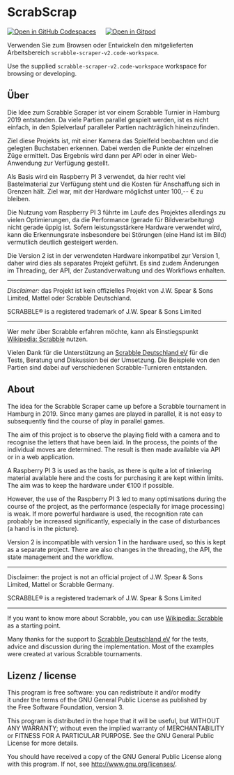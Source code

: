 # ScrabScrap

[![Open in GitHub Codespaces](https://img.shields.io/badge/Open_in_GitHub_Codespaces-blue?logo=github)](https://codespaces.new/scrabscrap/scrabble-scraper-v2?quickstart=1) &emsp; [![Open in Gitpod](https://img.shields.io/badge/Open_in_Gitpod-blue?logo=gitpod)](https://gitpod.io/#https://github.com/scrabscrap/scrabble-scraper-v2)

Verwenden Sie zum Browsen oder Entwickeln den mitgelieferten Arbeitsbereich `scrabble-scraper-v2.code-workspace`.

Use the supplied `scrabble-scraper-v2.code-workspace` workspace for browsing or developing.


## Über

Die Idee zum Scrabble Scraper ist vor einem Scrabble Turnier in Hamburg
2019 entstanden.  Da viele Partien parallel gespielt werden, ist es
nicht einfach, in den Spielverlauf paralleler Partien nachträglich
hineinzufinden.

Ziel diese Projekts ist, mit einer Kamera das Spielfeld beobachten und
die gelegten Buchstaben erkennen. Dabei werden die Punkte der einzelnen
Züge ermittelt. Das Ergebnis wird dann per API oder in einer Web-Anwendung
zur Verfügung gestellt.

Als Basis wird ein Raspberry PI 3 verwendet, da hier recht viel
Bastelmaterial zur Verfügung steht und die Kosten für Anschaffung sich
in Grenzen hält. Ziel war, mit der Hardware möglichst unter 100,-- €
zu bleiben.

Die Nutzung vom Raspberry PI 3 führte im Laufe des Projektes
allerdings zu vielen Optimierungen, da die Performance (gerade für
Bildverarbeitung) nicht gerade üppig ist. Sofern leistungsstärkere
Hardware verwendet wird, kann die Erkennungsrate insbesondere bei
Störungen (eine Hand ist im Bild) vermutlich deutlich gesteigert
werden.

Die Version 2 ist in der verwendeten Hardware inkompatibel zur Version 1,
daher wird dies als separates Projekt geführt. Es sind zudem Änderungen
im Threading, der API, der Zustandverwaltung und des Workflows enhalten.

---

*Disclaimer:* das Projekt ist kein offizielles Projekt von J.W. Spear &
Sons Limited, Mattel oder Scrabble Deutschland.

SCRABBLE® is a registered trademark of J.W. Spear & Sons Limited

---

Wer mehr über Scrabble erfahren möchte, kann als Einstiegspunkt
[Wikipedia: Scrabble](https://de.wikipedia.org/wiki/Scrabble)
nutzen.

Vielen Dank für die Unterstützung an
[Scrabble Deutschland eV](http://scrabble-info.de/) für die Tests,
Beratung und Diskussion bei der Umsetzung. Die Beispiele von den Partien
sind dabei auf verschiedenen Scrabble-Turnieren entstanden.

## About

The idea for the Scrabble Scraper came up before a Scrabble tournament in Hamburg in 2019. Since many games are played in parallel, it is not easy to subsequently find the course of play in parallel games.

The aim of this project is to observe the playing field with a camera and to recognise the letters that have been laid. In the process, the points of the individual moves are determined. The result is then made available via API or in a web application.

A Raspberry PI 3 is used as the basis, as there is quite a lot of tinkering material available here and the costs for purchasing it are kept within limits. The aim was to keep the hardware under €100 if possible.

However, the use of the Raspberry PI 3 led to many optimisations during the course of the project, as the performance (especially for image processing) is weak. If more powerful hardware is used, the recognition rate can probably be increased significantly, especially in the case of disturbances (a hand is in the picture).

Version 2 is incompatible with version 1 in the hardware used, so this is kept as a separate project. There are also changes in the threading, the API, the state management and the workflow.

---

Disclaimer: the project is not an official project of J.W. Spear & Sons Limited, Mattel or Scrabble Germany.

SCRABBLE® is a registered trademark of J.W. Spear & Sons Limited

---

If you want to know more about Scrabble, you can use [Wikipedia: Scrabble](https://de.wikipedia.org/wiki/Scrabble) as a starting point.

Many thanks for the support to [Scrabble Deutschland eV](http://scrabble-info.de/) for the tests, advice and discussion during the implementation. Most of the examples were created at various Scrabble tournaments.

## Lizenz / license

 This program is free software: you can redistribute it and/or modify  
 it under the terms of the GNU General Public License as published by  
 the Free Software Foundation, version 3.

 This program is distributed in the hope that it will be useful, but
 WITHOUT ANY WARRANTY; without even the implied warranty of
 MERCHANTABILITY or FITNESS FOR A PARTICULAR PURPOSE. See the GNU
 General Public License for more details.

 You should have received a copy of the GNU General Public License
 along with this program. If not, see <http://www.gnu.org/licenses/>.
